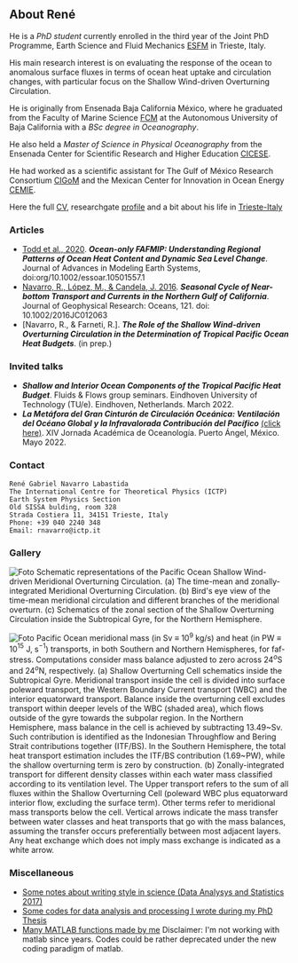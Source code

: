## About René

He is a _PhD student_ currently enrolled in the third year of the Joint PhD Programme, Earth Science and Fluid Mechanics [ESFM](https://web.units.it/dottorato/esfm/) in Trieste, Italy. 

His main research interest is on evaluating the response of the ocean to anomalous surface fluxes in terms of ocean heat uptake and circulation changes, with particular focus on the Shallow Wind-driven Overturning Circulation.

He is originally from Ensenada Baja California México, where he graduated from the Faculty of Marine Science [FCM](http://fcm.ens.uabc.mx/) at the Autonomous University of Baja California with a _BSc degree in Oceanography_. 

He also held a _Master of Science in Physical Oceanography_ from the Ensenada Center for Scientific Research and Higher Education [CICESE](https://www.cicese.edu.mx/).

He had worked as a scientific assistant for The Gulf of México Research Consortium [CIGoM](https://cigom.org/en/) and the Mexican Center for Innovation in Ocean Energy [CEMIE](https://cemieoceano.mx/).

Here the full [CV](https://raw.githubusercontent.com/enerle/rnavarro.github.io/main/data/ReneNavarro_CVU.pdf), researchgate [profile](https://www.researchgate.net/profile/Rene-Navarro-Labastida) and a bit about his life in [Trieste-Italy](https://raw.githubusercontent.com/enerle/rnavarro.github.io/main/fig1.jpg)

### Articles
- [Todd et al., 2020](https://agupubs.onlinelibrary.wiley.com/doi/full/10.1029/2019MS002027). ***Ocean-only FAFMIP: Understanding Regional Patterns of Ocean Heat Content and Dynamic Sea Level Change***. Journal of Advances in Modeling Earth Systems, doi:org/10.1002/essoar.10501557.1
- [Navarro, R., López, M., & Candela, J. 2016](https://agupubs.onlinelibrary.wiley.com/doi/10.1002/2016JC012063). ***Seasonal Cycle of Near-bottom Transport and Currents in the Northern Gulf of California***. Journal of Geophysical Research: Oceans, 121. doi: 10.1002/2016JC012063
- [Navarro, R., & Farneti, R.]. ***The Role of the Shallow Wind-driven Overturning Circulation in the Determination of Tropical Pacific Ocean Heat Budgets***. (in prep.)

### Invited talks
- ***Shallow and Interior Ocean Components of the Tropical Pacific Heat Budget***. Fluids & Flows group seminars. Eindhoven University of Technology (TU/e). Eindhoven, Netherlands. March 2022.
- ***La Metáfora del Gran Cinturón de Circulación Oceánica: Ventilación del Océano Global y la Infravalorada Contribución del Pacífico*** [(click here)](https://raw.githubusercontent.com/enerle/rnavarro.github.io/main/data/pres_051722_UMAR.pdf). XIV Jornada Académica de Oceanología. Puerto Ángel, México. Mayo 2022.

### Contact
```
René Gabriel Navarro Labastida
The International Centre for Theoretical Physics (ICTP)
Earth System Physics Section
Old SISSA bulding, room 328
Strada Costiera 11, 34151 Trieste, Italy
Phone: +39 040 2240 348
Email: rnavarro@ictp.it
```
### Gallery
![Foto](https://raw.githubusercontent.com/enerle/rnavarro/main/pics/stc_circulation_scheme.png)
Schematic representations of the Pacific Ocean Shallow Wind-driven Meridional Overturning Circulation. 
(a) The time-mean and zonally-integrated Meridional Overturning Circulation. 
(b) Bird's eye view of the time-mean meridional circulation and different branches of the meridional overturn. 
(c) Schematics of the zonal section of the Shallow Overturning Circulation inside the Subtropical Gyre, for the Northern Hemisphere.

![Foto](https://raw.githubusercontent.com/enerle/rnavarro/main/pics/Subtropical_cells_zonalzections_control.png)
Pacific Ocean meridional mass (in Sv $\equiv$ 10$^9$ kg/s) and heat (in PW $\equiv$ 10$^{15}$ J\, s$^{-1}$) transports, in both Southern and Northern Hemispheres, for faf-stress. Computations consider mass balance adjusted to zero across 24$^o$S and 24$^o$N, respectively. (a) Shallow Overturning Cell schematics inside the Subtropical Gyre. Meridional transport inside the cell is divided into surface poleward transport, the Western Boundary Current transport (WBC) and the interior equatorward transport. Balance inside the overturning cell excludes transport within deeper levels of the WBC (shaded area), which flows outside of the gyre towards the subpolar region. In the Northern Hemisphere, mass balance in the cell is achieved by subtracting 13.49~Sv. Such contribution is identified as the Indonesian Throughflow and Bering Strait contributions together (ITF/BS). In the Southern Hemisphere, the total heat transport estimation includes the ITF/BS contribution (1.69~PW), while the shallow overturning term is zero by construction. (b) Zonally-integrated transport for different density classes within each water mass classified according to its ventilation level. The Upper transport refers to the sum of all fluxes within the Shallow Overturning Cell (poleward WBC plus equatorward interior flow, excluding the surface term). Other terms refer to meridional mass transports below the cell. Vertical arrows indicate the mass transfer between water classes and heat transports that go with the mass balances, assuming the transfer occurs preferentially between most adjacent layers. Any heat exchange which does not imply mass exchange is indicated as a white arrow.

### Miscellaneous
- [Some notes about writing style in science (Data Analysys and Statistics 2017)](https://raw.githubusercontent.com/enerle/rnavarro.github.io/main/data/notas_redaccion_unam_2017.pdf)
- [Some codes for data analysis and processing I wrote during my PhD Thesis](https://github.com/enerle/)
- [Many MATLAB functions made by me](https://github.com/enerle/) Disclaimer: I'm not working with matlab since years. Codes could be rather deprecated under the new coding paradigm of matlab.
